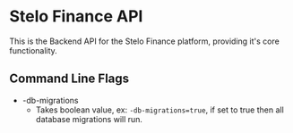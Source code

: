 # Stelo Finance API
This is the Backend API for the Stelo Finance platform, providing it's core functionality.

## Command Line Flags
* -db-migrations
  * Takes boolean value, ex: `-db-migrations=true`, if set to true then all database migrations will run.
